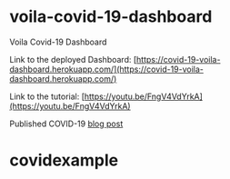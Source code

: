 # voila-covid-19-dashboard
Voila Covid-19 Dashboard

Link to the deployed Dashboard: [https://covid-19-voila-dashboard.herokuapp.com/](https://covid-19-voila-dashboard.herokuapp.com/)

Link to the tutorial: [https://youtu.be/FngV4VdYrkA](https://youtu.be/FngV4VdYrkA)

Published COVID-19 [blog post](https://towardsdatascience.com/building-covid-19-analysis-dashboard-using-python-and-voila-ee091f65dcbb)

# covidexample
